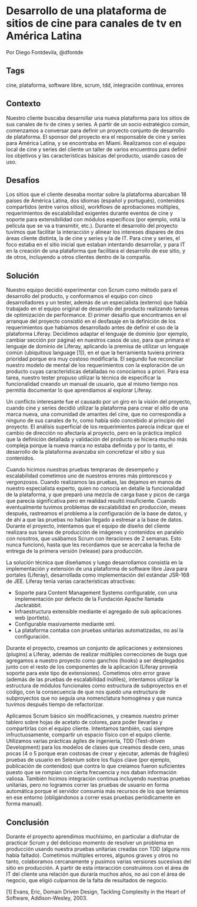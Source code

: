 Desarrollo de una plataforma de sitios de cine para canales de tv en América Latina
===

Por Diego Fontdevila, @dfontde

Tags
---
cine, plataforma, software libre, scrum, tdd, integración continua, errores


Contexto
---
Nuestro cliente buscaba desarrollar una nueva plataforma para los sitios de sus canales de tv de cines y series. A partir de un socio estratégico común, comenzamos a conversar para definir un proyecto conjunto de desarrollo de plataforma. El sponsor del proyecto era el responsable de cine y series para América Latina, y se encontraba en Miami. Realizamos con el equipo local de cine y series del cliente un taller de varios encuentros para definir los objetivos y las características básicas del producto, usando casos de uso.


Desafíos
---
Los sitios que el cliente deseaba montar sobre la plataforma abarcaban 18 países de América Latina, dos idiomas (español y portugués), contenidos compartidos (entre varios sitios), workflows de aprobaciones múltiples, requerimientos de escalabilidad exigentes durante eventos de cine y soporte para extensibilidad con módulos específicos (por ejemplo, votá la película que se va a transmitir, etc.).
Durante el desarrollo del proyecto tuvimos que facilitar la interacción y alinear los intereses dispares de dos áreas cliente distinta, la de cine y series y la de IT. Para cine y series, el foco estaba en el sitio inicial que estaban intentando desarrollar, y para IT en la creación de una plataforma que facilitara el desarrollo de ese sitio, y de otros, incluyendo a otros clientes dentro de la compañía.

Solución
---
Nuestro equipo decidió experimentar con Scrum como método para el desarrollo del producto, y conformamos el equipo con cinco desarrolladores y un tester, además de un especialista (externo) que había trabajado en el equipo original de desarrollo del producto realizando tareas de optimización de performance.
El primer desafío que encontramos en el arranque del proyecto consistió en el desfasaje en la definición de los requerimientos que habíamos desarrollado antes de definir el uso de la plataforma Liferay. Decidimos adaptar el lenguaje de dominio (por ejemplo, cambiar sección por página) en nuestros casos de uso, para que primara el lenguaje de dominio de Liferay, aplicando la premisa de utilizar un lenguaje común (ubiquitous language [1]), en el que la herramienta tuviera primera prioridad porque era muy costoso modificarla. El segundo fue reconciliar nuestro modelo de mental de los requerimientos con la exploración de un producto cuyas características detalladas no conocíamos a priori. Para esa tarea, nuestro tester propuso utilizar la técnica de especificar la funcionalidad creando un manual de usuario, que al mismo tiempo nos permitía documentar lo que aprendíamos al explorar Liferay.

Un conflicto interesante fue el causado por un giro en la visión del proyecto, cuando cine y series decidió utilizar la plataforma para crear el sitio de una marca nueva, una comunidad de amantes del cine, que no correspondía a ninguno de sus canales de tv, como había sido concebido al principio del proyecto. El análisis superficial de los requerimientos parecía indicar que el cambio de dirección no afectaría al proyecto, pero en la práctica implicó que la definición detallada y validación del producto se hiciera mucho más compleja porque la nueva marca no estaba definida y por lo tanto, el desarrollo de la plataforma avanzaba sin concretizar el sitio y sus contenidos.

Cuando hicimos nuestras pruebas tempranas de desempeño y escalabilidad cometimos uno de nuestros errores más pintorescos y vergonzosos. Cuando realizamos las pruebas, las dejamos en manos de nuestro especialista experto, quien no conocía en detalle la funcionalidad de la plataforma, y que preparó una mezcla de carga base y picos de carga que parecía significativa pero en realidad resultó insuficiente. Cuando eventualmente tuvimos problemas de escalabilidad en producción, meses después, rastreamos el problema a la configuración de la base de datos, y de ahí a que las pruebas no habían llegado a estresar a la base de datos.
Durante el proyecto, intentamos que el equipo de diseño del cliente realizara sus tareas de producción de imágenes y contenidos en paralelo con nosotros, que usábamos Scrum con iteraciones de 2 semanas. Esto nunca funcionó, hasta que les recordamos que se acercaba la fecha de entrega de la primera versión (release) para producción.

La solución técnica que diseñamos y luego desarrollamos consistía en la implementación y extensión de una plataforma de software libre Java para portales (Liferay), desarrollada como implementación del estándar JSR-168 de JEE. Liferay tenía varias características atractivas:

* Soporte para Content Management Systems configurable, con una implementación por defecto de la Fundación Apache llamada Jackrabbit.
* Infraestructura extensible mediante el agregado de sub aplicaciones web (portlets).
* Configurable masivamente mediante xml.
* La plataforma contaba con pruebas unitarias automatizadas, no así la configuración.

Durante el proyecto, creamos un conjunto de aplicaciones y extensiones (plugins) a Liferay, además de realizar múltiples correcciones de bugs que agregamos a nuestro proyecto como ganchos (hooks) a ser desplegados junto con el resto de los componentes de la aplicación (Liferay proveía soporte para este tipo de extensiones). Cometimos otro error grave (además de las pruebas de escalabilidad inútiles), intentamos utilizar la estructura de módulos funcionales como estructura de subproyectos en el código, con la consecuencia de que nos quedó una estructura de subproyectos que no seguía una nomenclatura homogénea y que nunca tuvimos después tiempo de refactorizar.

Aplicamos Scrum básico sin modificaciones, y creamos nuestro primer tablero sobre hojas de acetato de colores, para poder llevarlas y compartirlas con el equipo cliente. Intentamos también, casi siempre infructuosamente, compartir un espacio físico con el equipo cliente. Utilizamos varias prácticas ágiles de ingeniería, TDD (Test-driven Development) para los modelos de clases que creamos desde cero, unas pocas (4 o 5 porque eran costosas de crear y ejecutar, además de frágiles) pruebas de usuario en Selenium sobre los flujos clave (por ejemplo, publicación de contenidos) que contra lo que creíamos fueron suficientes puesto que se rompían con cierta frecuencia y nos daban información valiosa. También hicimos integración continua incluyendo nuestras pruebas unitarias, pero no logramos correr las pruebas de usuario en forma automática porque el servidor consumía más recursos de los que teníamos en ese entorno (obligándonos a correr esas pruebas periódicamente en forma manual).


Conclusión
---

Durante el proyecto aprendimos muchísimo, en particular a disfrutar de practicar Scrum y del delicioso momento de resolver un problema en producción usando nuestra pruebas unitarias creadas con TDD (alguna nos había faltado). Cometimos múltiples errores, algunos graves y otros no tanto, colaboramos cercanamente y pusimos varias versiones sucesivas del sitio en producción. A partir de esta interacción construimos con el área de IT del cliente una relación que duraría muchos años, no así con el área de negocio, que eligió culparnos de la falta de resultados de negocio.


[1] Evans, Eric, Domain Driven Design, Tackling Complexity in the Heart of Software, Addison-Wesley, 2003.

